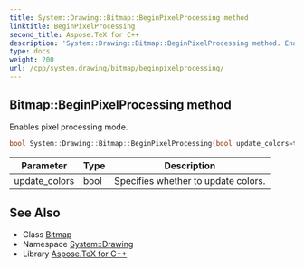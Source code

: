 ```yaml
---
title: System::Drawing::Bitmap::BeginPixelProcessing method
linktitle: BeginPixelProcessing
second_title: Aspose.TeX for C++
description: 'System::Drawing::Bitmap::BeginPixelProcessing method. Enables pixel processing mode in C++.'
type: docs
weight: 200
url: /cpp/system.drawing/bitmap/beginpixelprocessing/
---
```

## Bitmap::BeginPixelProcessing method


Enables pixel processing mode.

```cpp
bool System::Drawing::Bitmap::BeginPixelProcessing(bool update_colors=true)
```


| Parameter | Type | Description |
| --- | --- | --- |
| update_colors | bool | Specifies whether to update colors. |

## See Also

* Class [Bitmap](../)
* Namespace [System::Drawing](../../)
* Library [Aspose.TeX for C++](../../../)
